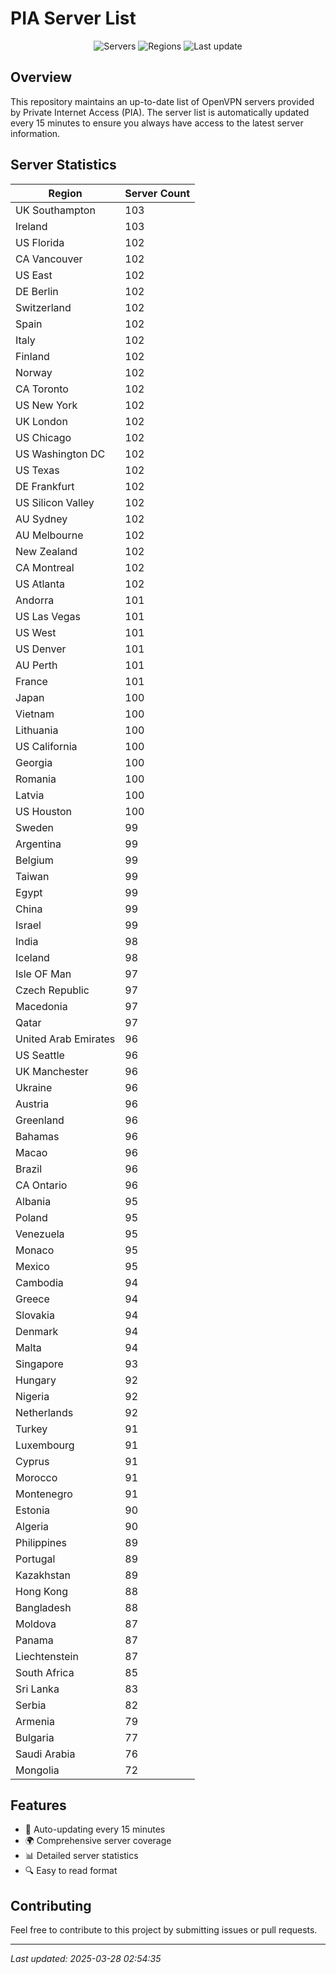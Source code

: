 # PIA Server List

<div align="center">

![Servers](https://img.shields.io/badge/servers-9,300-blue)
![Regions](https://img.shields.io/badge/regions-97-blue)
![Last update](https://img.shields.io/badge/Last_Updated-March_27_2025_21:54_EST-blue)

</div>

## Overview
This repository maintains an up-to-date list of OpenVPN servers provided by Private Internet Access (PIA). The server list is automatically updated every 15 minutes to ensure you always have access to the latest server information.

## Server Statistics
| Region | Server Count |
|--------|--------------|
| UK Southampton                 | 103          |
| Ireland                        | 103          |
| US Florida                     | 102          |
| CA Vancouver                   | 102          |
| US East                        | 102          |
| DE Berlin                      | 102          |
| Switzerland                    | 102          |
| Spain                          | 102          |
| Italy                          | 102          |
| Finland                        | 102          |
| Norway                         | 102          |
| CA Toronto                     | 102          |
| US New York                    | 102          |
| UK London                      | 102          |
| US Chicago                     | 102          |
| US Washington DC               | 102          |
| US Texas                       | 102          |
| DE Frankfurt                   | 102          |
| US Silicon Valley              | 102          |
| AU Sydney                      | 102          |
| AU Melbourne                   | 102          |
| New Zealand                    | 102          |
| CA Montreal                    | 102          |
| US Atlanta                     | 102          |
| Andorra                        | 101          |
| US Las Vegas                   | 101          |
| US West                        | 101          |
| US Denver                      | 101          |
| AU Perth                       | 101          |
| France                         | 101          |
| Japan                          | 100          |
| Vietnam                        | 100          |
| Lithuania                      | 100          |
| US California                  | 100          |
| Georgia                        | 100          |
| Romania                        | 100          |
| Latvia                         | 100          |
| US Houston                     | 100          |
| Sweden                         | 99           |
| Argentina                      | 99           |
| Belgium                        | 99           |
| Taiwan                         | 99           |
| Egypt                          | 99           |
| China                          | 99           |
| Israel                         | 99           |
| India                          | 98           |
| Iceland                        | 98           |
| Isle OF Man                    | 97           |
| Czech Republic                 | 97           |
| Macedonia                      | 97           |
| Qatar                          | 97           |
| United Arab Emirates           | 96           |
| US Seattle                     | 96           |
| UK Manchester                  | 96           |
| Ukraine                        | 96           |
| Austria                        | 96           |
| Greenland                      | 96           |
| Bahamas                        | 96           |
| Macao                          | 96           |
| Brazil                         | 96           |
| CA Ontario                     | 96           |
| Albania                        | 95           |
| Poland                         | 95           |
| Venezuela                      | 95           |
| Monaco                         | 95           |
| Mexico                         | 95           |
| Cambodia                       | 94           |
| Greece                         | 94           |
| Slovakia                       | 94           |
| Denmark                        | 94           |
| Malta                          | 94           |
| Singapore                      | 93           |
| Hungary                        | 92           |
| Nigeria                        | 92           |
| Netherlands                    | 92           |
| Turkey                         | 91           |
| Luxembourg                     | 91           |
| Cyprus                         | 91           |
| Morocco                        | 91           |
| Montenegro                     | 91           |
| Estonia                        | 90           |
| Algeria                        | 90           |
| Philippines                    | 89           |
| Portugal                       | 89           |
| Kazakhstan                     | 89           |
| Hong Kong                      | 88           |
| Bangladesh                     | 88           |
| Moldova                        | 87           |
| Panama                         | 87           |
| Liechtenstein                  | 87           |
| South Africa                   | 85           |
| Sri Lanka                      | 83           |
| Serbia                         | 82           |
| Armenia                        | 79           |
| Bulgaria                       | 77           |
| Saudi Arabia                   | 76           |
| Mongolia                       | 72           |

## Features
- 🔄 Auto-updating every 15 minutes
- 🌍 Comprehensive server coverage
- 📊 Detailed server statistics
- 🔍 Easy to read format

## Contributing
Feel free to contribute to this project by submitting issues or pull requests.

---
*Last updated: 2025-03-28 02:54:35*